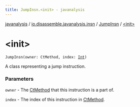 ```yaml
---
title: JumpInsn.<init> - javanalysis
---
```


[javanalysis](../../index.html) / [io.disassemble.javanalysis.insn](../index.html) / [JumpInsn](index.html) / [&lt;init&gt;](./-init-.html)

# &lt;init&gt;

`JumpInsn(owner: CtMethod, index: `[`Int`](https://kotlinlang.org/api/latest/jvm/stdlib/kotlin/-int/index.html)`)`

A class representing a jump instruction.

### Parameters

`owner` - The [CtMethod](#) that this instruction is a part of.

`index` - The index of this instruction in [CtMethod](#).